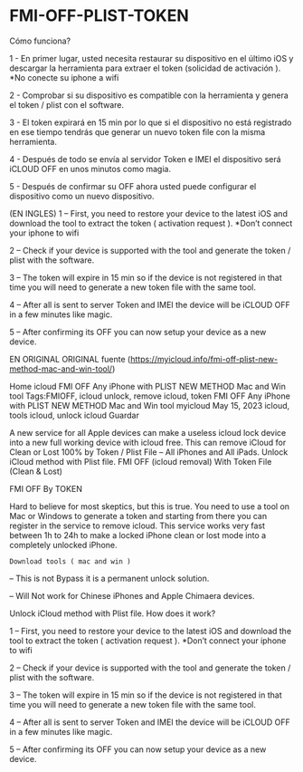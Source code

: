 # FMI-OFF-PLIST-TOKEN
Cómo funciona?

1 - En primer lugar, usted necesita restaurar su dispositivo en el último iOS y descargar la herramienta para extraer el token (solicidad de activación ). *No conecte su iphone a wifi

2 - Comprobar si su dispositivo es compatible con la herramienta y genera el token / plist con el software.

3 -  El token expirará en 15 min por lo que si el dispositivo no está registrado en ese tiempo tendrás que generar un nuevo token file con la misma herramienta.

4 - Después de todo se envía al servidor Token e IMEI el dispositivo será iCLOUD OFF en unos minutos como magia.

5 - Después de confirmar su OFF ahora usted puede configurar el dispositivo como un nuevo dispositivo.

(EN INGLES)
1 – First, you need to restore your device to the latest iOS and download the tool to extract the token ( activation request ). *Don’t connect your iphone to wifi

2 – Check if your device is supported with the tool and generate the token / plist with the software.

3 – The token will expire in 15 min so if the device is not registered in that time you will need to generate a new token file with the same tool.

4 – After all is sent to server Token and IMEI the device will be iCLOUD OFF in a few minutes like magic.

5 – After confirming its OFF you can now setup your device as a new device.

EN ORIGINAL 
ORIGINAL   fuente (https://myicloud.info/fmi-off-plist-new-method-mac-and-win-tool/)

Home
icloud
FMI OFF Any iPhone with PLIST NEW METHOD Mac and Win tool
Tags:FMIOFF, icloud unlock, remove icloud, token
FMI OFF Any iPhone with PLIST NEW METHOD Mac and Win tool
myicloud May 15, 2023 icloud, tools icloud, unlock icloud
Guardar

A new service for all Apple devices can make a useless icloud lock device into a new full working device with icloud free. This can remove iCloud for Clean or Lost 100% by Token / Plist File – All iPhones and All iPads. Unlock iCloud method with Plist file.
FMI OFF (icloud removal) With Token File (Clean & Lost)

FMI OFF By TOKEN

Hard to believe for most skeptics, but this is true. You need to use a tool on Mac or Windows to generate a token and starting from there you can register in the service to remove icloud. This service works very fast between 1h to 24h to make a locked iPhone clean or lost mode into a completely unlocked iPhone.

    Download tools ( mac and win )

– This is not Bypass it is a permanent unlock solution.

– Will Not work for Chinese iPhones and Apple Chimaera devices.

Unlock iCloud method with Plist file.
How does it work?

1 – First, you need to restore your device to the latest iOS and download the tool to extract the token ( activation request ). *Don’t connect your iphone to wifi

2 – Check if your device is supported with the tool and generate the token / plist with the software.

3 – The token will expire in 15 min so if the device is not registered in that time you will need to generate a new token file with the same tool.

4 – After all is sent to server Token and IMEI the device will be iCLOUD OFF in a few minutes like magic.

5 – After confirming its OFF you can now setup your device as a new device.

